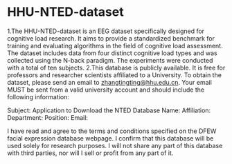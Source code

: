 # HHU-NTED-dataset
1.The HHU-NTED-dataset is an EEG dataset specifically designed for cognitive load research. It aims to provide a standardized benchmark for training and evaluating algorithms in the field of cognitive load assessment. The dataset includes data from four distinct cognitive load types and was collected using the N-back paradigm. The experiments were conducted with a total of ten subjects.
2.This database is publicly available. It is free for professors and researcher scientists affiliated to a University. 
To obtain the dataset, please send an email to zhangtingting@hhu.edu.cn. Your email MUST be sent from a valid university account and should include the following information:

Subject: Application to Download the NTED Database
Name:
Affiliation:
Department:
Position:
Email:

I have read and agree to the terms and conditions specified on the DFEW facial expression database webpage. I confirm that this database will be used solely for research purposes. I will not share any part of this database with third parties, nor will I sell or profit from any part of it.
